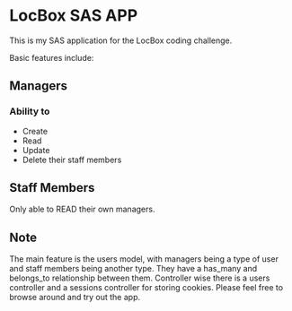 # LocBox SAS APP
This is my SAS application for the LocBox coding challenge.

Basic features include:
## Managers
### Ability to
* Create
* Read
* Update
* Delete
their staff members

## Staff Members
Only able to READ their own managers.

## Note
The main feature is the users model, with managers being a type of user and staff members being another type. They have a has_many and belongs_to relationship between them. Controller wise there is a users controller and a sessions controller for storing cookies. Please feel free to browse around and try out the app. 
